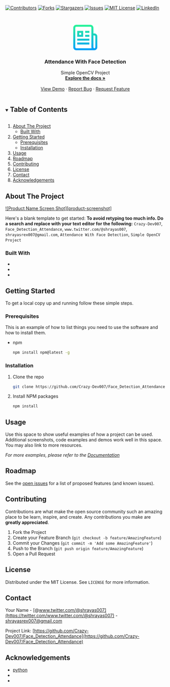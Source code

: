 <!--
*** Thanks for checking out the Best-README-Template. If you have a suggestion
*** that would make this better, please fork the repo and create a pull request
*** or simply open an issue with the tag "enhancement".
*** Thanks again! Now go create something AMAZING! :D
***
***
***
*** To avoid retyping too much info. Do a search and replace for the following:
*** Crazy-Dev007, Face_Detection_Attendance, www.twitter.com/@shrayas007, shrayasrex007@gmail.com, Attendance With Face Detection, Simple OpenCV Project 
-->



<!-- PROJECT SHIELDS -->
<!--
*** I'm using markdown "reference style" links for readability.
*** Reference links are enclosed in brackets [ ] instead of parentheses ( ).
*** See the bottom of this document for the declaration of the reference variables
*** for contributors-url, forks-url, etc. This is an optional, concise syntax you may use.
*** https://www.markdownguide.org/basic-syntax/#reference-style-links
-->
[![Contributors][contributors-shield]][contributors-url]
[![Forks][forks-shield]][forks-url]
[![Stargazers][stars-shield]][stars-url]
[![Issues][issues-shield]][issues-url]
[![MIT License][license-shield]][license-url]
[![LinkedIn][linkedin-shield]][linkedin-url]



<!-- PROJECT LOGO -->
<br />
<p align="center">
  <a href="https://github.com/Crazy-Dev007/Face_Detection_Attendance">
    <img src="images/logo.png" alt="Logo" width="80" height="80">
  </a>

  <h3 align="center">Attendance With Face Detection</h3>

  <p align="center">
    Simple OpenCV Project 
    <br />
    <a href="https://github.com/Crazy-Dev007/Face_Detection_Attendance"><strong>Explore the docs »</strong></a>
    <br />
    <br />
    <a href="https://github.com/Crazy-Dev007/Face_Detection_Attendance">View Demo</a>
    ·
    <a href="https://github.com/Crazy-Dev007/Face_Detection_Attendance/issues">Report Bug</a>
    ·
    <a href="https://github.com/Crazy-Dev007/Face_Detection_Attendance/issues">Request Feature</a>
  </p>
</p>



<!-- TABLE OF CONTENTS -->
<details open="open">
  <summary><h2 style="display: inline-block">Table of Contents</h2></summary>
  <ol>
    <li>
      <a href="#about-the-project">About The Project</a>
      <ul>
        <li><a href="#built-with">Built With</a></li>
      </ul>
    </li>
    <li>
      <a href="#getting-started">Getting Started</a>
      <ul>
        <li><a href="#prerequisites">Prerequisites</a></li>
        <li><a href="#installation">Installation</a></li>
      </ul>
    </li>
    <li><a href="#usage">Usage</a></li>
    <li><a href="#roadmap">Roadmap</a></li>
    <li><a href="#contributing">Contributing</a></li>
    <li><a href="#license">License</a></li>
    <li><a href="#contact">Contact</a></li>
    <li><a href="#acknowledgements">Acknowledgements</a></li>
  </ol>
</details>



<!-- ABOUT THE PROJECT -->
## About The Project

[![Product Name Screen Shot][product-screenshot]](https://example.com)

Here's a blank template to get started:
**To avoid retyping too much info. Do a search and replace with your text editor for the following:**
`Crazy-Dev007`, `Face_Detection_Attendance`, `www.twitter.com/@shrayas007`, `shrayasrex007@gmail.com`, `Attendance With Face Detection`, `Simple OpenCV Project `


### Built With

* []()
* []()
* []()



<!-- GETTING STARTED -->
## Getting Started

To get a local copy up and running follow these simple steps.

### Prerequisites

This is an example of how to list things you need to use the software and how to install them.
* npm
  ```sh
  npm install npm@latest -g
  ```

### Installation

1. Clone the repo
   ```sh
   git clone https://github.com/Crazy-Dev007/Face_Detection_Attendance.git
   ```
2. Install NPM packages
   ```sh
   npm install
   ```



<!-- USAGE EXAMPLES -->
## Usage

Use this space to show useful examples of how a project can be used. Additional screenshots, code examples and demos work well in this space. You may also link to more resources.

_For more examples, please refer to the [Documentation](https://example.com)_



<!-- ROADMAP -->
## Roadmap

See the [open issues](https://github.com/Crazy-Dev007/Face_Detection_Attendance/issues) for a list of proposed features (and known issues).



<!-- CONTRIBUTING -->
## Contributing

Contributions are what make the open source community such an amazing place to be learn, inspire, and create. Any contributions you make are **greatly appreciated**.

1. Fork the Project
2. Create your Feature Branch (`git checkout -b feature/AmazingFeature`)
3. Commit your Changes (`git commit -m 'Add some AmazingFeature'`)
4. Push to the Branch (`git push origin feature/AmazingFeature`)
5. Open a Pull Request



<!-- LICENSE -->
## License

Distributed under the MIT License. See `LICENSE` for more information.



<!-- CONTACT -->
## Contact

Your Name - [@www.twitter.com/@shrayas007](https://twitter.com/www.twitter.com/@shrayas007) - shrayasrex007@gmail.com

Project Link: [https://github.com/Crazy-Dev007/Face_Detection_Attendance](https://github.com/Crazy-Dev007/Face_Detection_Attendance)



<!-- ACKNOWLEDGEMENTS -->
## Acknowledgements

* [python]()
* []()
* []()





<!-- MARKDOWN LINKS & IMAGES -->
<!-- https://www.markdownguide.org/basic-syntax/#reference-style-links -->
[contributors-shield]: https://img.shields.io/github/contributors/Crazy-Dev007/repo.svg?style=for-the-badge
[contributors-url]: https://github.com/Crazy-Dev007/repo/graphs/contributors
[forks-shield]: https://img.shields.io/github/forks/Crazy-Dev007/repo.svg?style=for-the-badge
[forks-url]: https://github.com/Crazy-Dev007/repo/network/members
[stars-shield]: https://img.shields.io/github/stars/Crazy-Dev007/repo.svg?style=for-the-badge
[stars-url]: https://github.com/Crazy-Dev007/repo/stargazers
[issues-shield]: https://img.shields.io/github/issues/Crazy-Dev007/repo.svg?style=for-the-badge
[issues-url]: https://github.com/Crazy-Dev007/repo/issues
[license-shield]: https://img.shields.io/github/license/Crazy-Dev007/repo.svg?style=for-the-badge
[license-url]: https://github.com/Crazy-Dev007/repo/blob/master/LICENSE.txt
[linkedin-shield]: https://img.shields.io/badge/-LinkedIn-black.svg?style=for-the-badge&logo=linkedin&colorB=555
[linkedin-url]: https://linkedin.com/in/Crazy-Dev007
